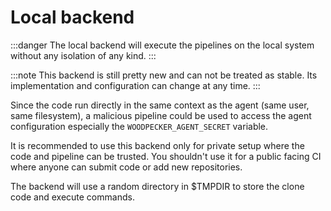 # Local backend

:::danger
The local backend will execute the pipelines on the local system without any isolation of any kind.
:::

:::note
This backend is still pretty new and can not be treated as stable. Its implementation and configuration can change at any time.
:::

Since the code run directly in the same context as the agent (same user, same filesystem), a malicious pipeline could 
be used to access the agent configuration especially the `WOODPECKER_AGENT_SECRET` variable.

It is recommended to use this backend only for private setup where the code and pipeline can be trusted. You shouldn't
use it for a public facing CI where anyone can submit code or add new repositories.

The backend will use a random directory in $TMPDIR to store the clone code and execute commands.
